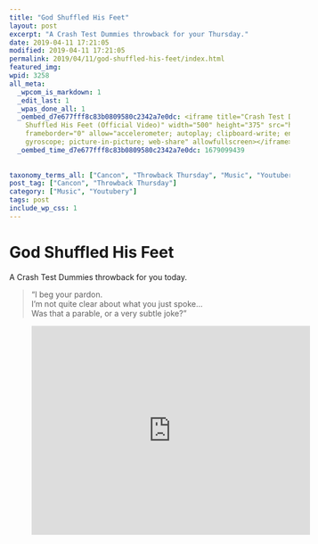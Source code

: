 ```yaml
---
title: "God Shuffled His Feet"
layout: post
excerpt: "A Crash Test Dummies throwback for your Thursday."
date: 2019-04-11 17:21:05
modified: 2019-04-11 17:21:05
permalink: 2019/04/11/god-shuffled-his-feet/index.html
featured_img: 
wpid: 3258
all_meta: 
  _wpcom_is_markdown: 1
  _edit_last: 1
  _wpas_done_all: 1
  _oembed_d7e677fff8c83b0809580c2342a7e0dc: <iframe title="Crash Test Dummies - God
    Shuffled His Feet (Official Video)" width="500" height="375" src="https://www.youtube.com/embed/0aqlS9SOkjs?feature=oembed"
    frameborder="0" allow="accelerometer; autoplay; clipboard-write; encrypted-media;
    gyroscope; picture-in-picture; web-share" allowfullscreen></iframe>
  _oembed_time_d7e677fff8c83b0809580c2342a7e0dc: 1679099439
  
  
taxonomy_terms_all: ["Cancon", "Throwback Thursday", "Music", "Youtubery"]
post_tag: ["Cancon", "Throwback Thursday"]
category: ["Music", "Youtubery"]
tags: post
include_wp_css: 1
---
```


# God Shuffled His Feet

A Crash Test Dummies throwback for you today.

> “I beg your pardon.  
>  I’m not quite clear about what you just spoke…  
>  Was that a parable, or a very subtle joke?”

<figure class="wp-block-embed-youtube wp-block-embed is-type-video is-provider-youtube wp-embed-aspect-4-3 wp-has-aspect-ratio"><div class="wp-block-embed__wrapper"><iframe allow="accelerometer; autoplay; clipboard-write; encrypted-media; gyroscope; picture-in-picture; web-share" allowfullscreen="" frameborder="0" height="375" loading="lazy" src="https://www.youtube.com/embed/0aqlS9SOkjs?feature=oembed" title="Crash Test Dummies - God Shuffled His Feet (Official Video)" width="500"></iframe></div></figure>